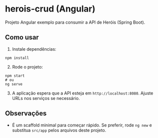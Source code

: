# herois-crud (Angular)

Projeto Angular exemplo para consumir a API de Heróis (Spring Boot).

## Como usar

1. Instale dependências:
```
npm install
```

2. Rode o projeto:
```
npm start
# ou
ng serve
```

3. A aplicação espera que a API esteja em `http://localhost:8080`. Ajuste URLs nos serviços se necessário.

## Observações

- É um scaffold minimal para começar rápido. Se preferir, rode `ng new` e substitua `src/app` pelos arquivos deste projeto.
